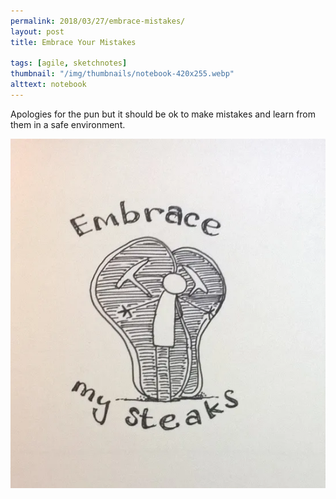 ```yaml
---
permalink: 2018/03/27/embrace-mistakes/
layout: post
title: Embrace Your Mistakes

tags: [agile, sketchnotes]
thumbnail: "/img/thumbnails/notebook-420x255.webp"
alttext: notebook
---
```


Apologies for the pun but it should be ok to make mistakes and learn from them in a
safe environment.

![pun](/img/posts/embrace-mistakes/embrace-mistakes.webp)
